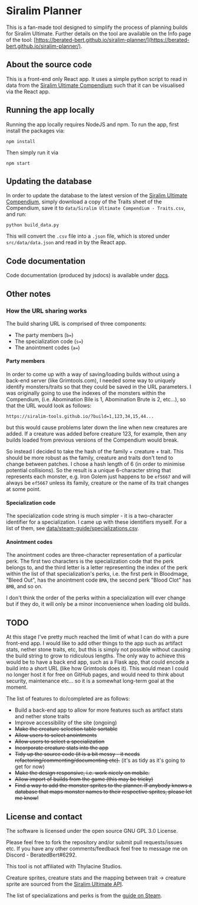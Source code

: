 # Siralim Planner

This is a fan-made tool designed to simplify the process of planning builds for Siralim Ultimate. Further details on the tool are available
on the Info page of the tool: [https://berated-bert.github.io/siralim-planner/](https://berated-bert.github.io/siralim-planner/).

## About the source code

This is a front-end only React app. It uses a simple python script to read in data from the [Siralim Ultimate Compendium](https://docs.google.com/spreadsheets/d/1qvWwf1fNB5jN8bJ8dFGAVzC7scgDCoBO-hglwjTT4iY/edit#gid=0) such that it can be visualised via the React app.

## Running the app locally

Running the app locally requires NodeJS and npm. To run the app, first install the packages via:

    npm install

Then simply run it via

    npm start

## Updating the database

In order to update the database to the latest version of the [Siralim Ultimate Compendium](https://docs.google.com/spreadsheets/d/1qvWwf1fNB5jN8bJ8dFGAVzC7scgDCoBO-hglwjTT4iY/edit#gid=0), simply
download a copy of the Traits sheet of the Compendium, save it to `data/Siralim Ultimate Compendium - Traits.csv`, and run:

    python build_data.py

This will convert the `.csv` file into a `.json` file, which is stored under `src/data/data.json` and read in by the React app.

## Code documentation

Code documentation (produced by jsdocs) is available under [docs](docs).

## Other notes

### How the URL sharing works

The build sharing URL is comprised of three components:
* The party members (`b=`)
* The specialization code (`s=`)
* The anointment codes (`a=`)

#### Party members

In order to come up with a way of saving/loading builds without using a back-end server (like Grimtools.com), I needed some way
to uniquely identify monsters/traits so that they could be saved in the URL parameters. I was originally going to use the indexes
of the monsters within the Compendium, (i.e. Abomination Bile is 1, Abomination Brute is 2, etc...), so that the URL would look as follows:

    https://siralim-tools.github.io/?build=1,123,34,15,44...

but this would cause problems later down the line when new creatures are added. If a creature was added before creature 123, for example, 
then any builds loaded from previous versions of the Compendium would break.

So instead I decided to take the hash of the family + creature + trait. This should be more robust as the family, creature and traits don't
tend to change between patches. I chose a hash length of 6 (in order to minimise potential collisions). So the result is a unique 6-character
string that represents each monster, e.g. Iron Golem just happens to be `ef5667` and will always be `ef5667` unless its family, creature or
the name of its trait changes at some point. 

#### Specialization code

The specialization code string is much simpler - it is a two-character identifier for a specialization. I came up with these 
identifiers myself. For a list of them, see [data/steam-guide/specializations.csv](data/steam-guide/specializations.csv).

#### Anointment codes

The anointment codes are three-character representation of a particular perk. The first two characters is the specialization code
that the perk belongs to, and the third letter is a letter representing the index of the perk within the list of that specialization's
perks, i.e. the first perk in Bloodmage, "Bleed Out", has the anointment code `BMA`, the second perk "Blood Clot" has `BMB`, and so on.

I don't think the order of the perks within a specialization will ever change but if they do, it will only be a minor
inconvenience when loading old builds.

## TODO

At this stage I've pretty much reached the limit of what I can do with a pure front-end app. I would like to add other things to the app
such as artifact stats, nether stone traits, etc, but this is simply not possible without causing the build string to grow to ridiculous lengths.
The only way to achieve this would be to have a back end app, such as a Flask app, that could encode a build into a short URL (like how Grimtools does it).
This would mean I could no longer host it for free on GitHub pages, and would need to think about security, maintenance etc... 
so it is a somewhat long-term goal at the moment.

The list of features to do/completed are as follows:

- Build a back-end app to allow for more features such as artifact stats and nether stone traits
- Improve accessibility of the site (ongoing)
- ~~Make the creature selection table sortable~~
- ~~Allow users to select anointments~~
- ~~Allow users to select a specialization~~
- ~~Incorporate creature stats into the app~~
- ~~Tidy up the source code (it is a bit messy - it needs refactoring/commenting/documenting etc).~~ (it's as tidy as it's going to get for now)
- ~~Make the design responsive, i.e. work nicely on mobile.~~
- ~~Allow import of builds from the game (this may be tricky)~~
- ~~Find a way to add the monster sprites to the planner. If anybody knows a database that maps monster names to their respective sprites, please let me know!~~

## License and contact

The software is licensed under the open source GNU GPL 3.0 License.

Please feel free to fork the repository and/or submit pull requests/issues etc. If you have any other comments/feedback feel free to message me on Discord - BeratedBert#6292.

This tool is not affiliated with Thylacine Studios.

Creature sprites, creature stats and the mapping between trait -> creature sprite are sourced from the [Siralim Ultimate API](https://github.com/rovermicrover/siralim-ultimate-api).

The list of specializations and perks is from the [guide on Steam](https://steamcommunity.com/sharedfiles/filedetails/?id=2190265173).